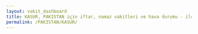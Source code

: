```yaml
---
layout: vakit_dashboard
title: KASUR, PAKISTAN için iftar, namaz vakitleri ve hava durumu - ilçe/eyalet seç
permalink: /PAKISTAN/KASUR/
---
```


<script type="text/javascript">
  var GLOBAL_COUNTRY = 'PAKISTAN';
  var GLOBAL_CITY = 'KASUR';
  var GLOBAL_STATE = '';
  var lat = 72;
  var lon = 21;
</script>
